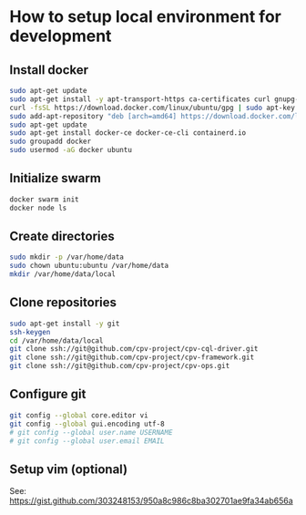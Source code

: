 # How to setup local environment for development

## Install docker

``` sh
sudo apt-get update
sudo apt-get install -y apt-transport-https ca-certificates curl gnupg-agent software-properties-common
curl -fsSL https://download.docker.com/linux/ubuntu/gpg | sudo apt-key add -
sudo add-apt-repository "deb [arch=amd64] https://download.docker.com/linux/ubuntu $(lsb_release -cs) stable"
sudo apt-get update
sudo apt-get install docker-ce docker-ce-cli containerd.io
sudo groupadd docker
sudo usermod -aG docker ubuntu
```

## Initialize swarm

``` sh
docker swarm init
docker node ls
```

## Create directories

``` sh
sudo mkdir -p /var/home/data
sudo chown ubuntu:ubuntu /var/home/data
mkdir /var/home/data/local
```

## Clone repositories

``` sh
sudo apt-get install -y git
ssh-keygen
cd /var/home/data/local
git clone ssh://git@github.com/cpv-project/cpv-cql-driver.git
git clone ssh://git@github.com/cpv-project/cpv-framework.git
git clone ssh://git@github.com/cpv-project/cpv-ops.git
```

## Configure git

``` sh
git config --global core.editor vi
git config --global gui.encoding utf-8
# git config --global user.name USERNAME
# git config --global user.email EMAIL
```

## Setup vim (optional)

See: https://gist.github.com/303248153/950a8c986c8ba302701ae9fa34ab656a

